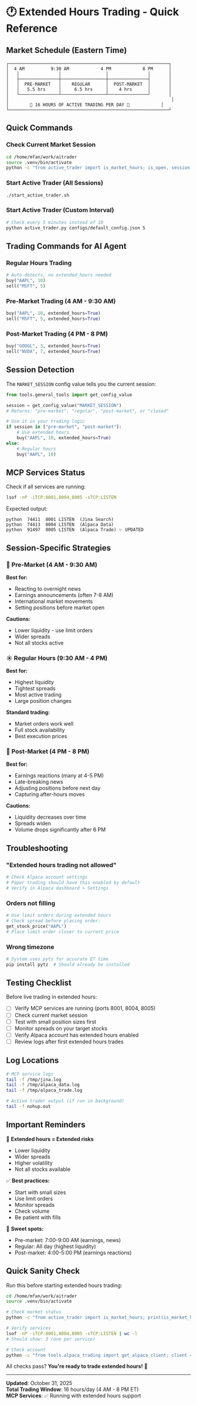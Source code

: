 # 🕐 Extended Hours Trading - Quick Reference

## Market Schedule (Eastern Time)

```
┌─────────────────────────────────────────────────────────────┐
│  4 AM          9:30 AM            4 PM            8 PM      │
│   │               │                 │               │       │
│   ├───────────────┼─────────────────┼───────────────┤       │
│   │  PRE-MARKET   │    REGULAR      │  POST-MARKET  │       │
│   │   5.5 hrs     │     6.5 hrs     │    4 hrs      │       │
│   └───────────────┴─────────────────┴───────────────┘       │
│                                                              │
│        🌅 16 HOURS OF ACTIVE TRADING PER DAY 🌆            │
└─────────────────────────────────────────────────────────────┘
```

## Quick Commands

### Check Current Market Session
```bash
cd /home/mfan/work/aitrader
source .venv/bin/activate
python -c "from active_trader import is_market_hours; is_open, session = is_market_hours(); print(f'Open: {is_open}, Session: {session}')"
```

### Start Active Trader (All Sessions)
```bash
./start_active_trader.sh
```

### Start Active Trader (Custom Interval)
```bash
# Check every 5 minutes instead of 10
python active_trader.py configs/default_config.json 5
```

## Trading Commands for AI Agent

### Regular Hours Trading
```python
# Auto-detects, no extended_hours needed
buy("AAPL", 10)
sell("MSFT", 5)
```

### Pre-Market Trading (4 AM - 9:30 AM)
```python
buy("AAPL", 10, extended_hours=True)
sell("MSFT", 5, extended_hours=True)
```

### Post-Market Trading (4 PM - 8 PM)
```python
buy("GOOGL", 3, extended_hours=True)
sell("NVDA", 7, extended_hours=True)
```

## Session Detection

The `MARKET_SESSION` config value tells you the current session:

```python
from tools.general_tools import get_config_value

session = get_config_value("MARKET_SESSION")
# Returns: "pre-market", "regular", "post-market", or "closed"

# Use it in your trading logic
if session in ["pre-market", "post-market"]:
    # Use extended hours
    buy("AAPL", 10, extended_hours=True)
else:
    # Regular hours
    buy("AAPL", 10)
```

## MCP Services Status

Check if all services are running:

```bash
lsof -nP -iTCP:8001,8004,8005 -sTCP:LISTEN
```

Expected output:
```
python  74411  8001 LISTEN  (Jina Search)
python  74413  8004 LISTEN  (Alpaca Data)
python  91497  8005 LISTEN  (Alpaca Trade) ✨ UPDATED
```

## Session-Specific Strategies

### 🌅 Pre-Market (4 AM - 9:30 AM)
**Best for:**
- Reacting to overnight news
- Earnings announcements (often 7-8 AM)
- International market movements
- Setting positions before market open

**Cautions:**
- Lower liquidity - use limit orders
- Wider spreads
- Not all stocks active

### ☀️ Regular Hours (9:30 AM - 4 PM)
**Best for:**
- Highest liquidity
- Tightest spreads
- Most active trading
- Large position changes

**Standard trading:**
- Market orders work well
- Full stock availability
- Best execution prices

### 🌆 Post-Market (4 PM - 8 PM)
**Best for:**
- Earnings reactions (many at 4-5 PM)
- Late-breaking news
- Adjusting positions before next day
- Capturing after-hours moves

**Cautions:**
- Liquidity decreases over time
- Spreads widen
- Volume drops significantly after 6 PM

## Troubleshooting

### "Extended hours trading not allowed"
```bash
# Check Alpaca account settings
# Paper trading should have this enabled by default
# Verify in Alpaca dashboard > Settings
```

### Orders not filling
```python
# Use limit orders during extended hours
# Check spread before placing order:
get_stock_price("AAPL")
# Place limit order closer to current price
```

### Wrong timezone
```bash
# System uses pytz for accurate ET time
pip install pytz  # Should already be installed
```

## Testing Checklist

Before live trading in extended hours:

- [ ] Verify MCP services are running (ports 8001, 8004, 8005)
- [ ] Check current market session
- [ ] Test with small position sizes first
- [ ] Monitor spreads on your target stocks
- [ ] Verify Alpaca account has extended hours enabled
- [ ] Review logs after first extended hours trades

## Log Locations

```bash
# MCP service logs
tail -f /tmp/jina.log
tail -f /tmp/alpaca_data.log
tail -f /tmp/alpaca_trade.log

# Active trader output (if run in background)
tail -f nohup.out
```

## Important Reminders

🚨 **Extended hours = Extended risks**
- Lower liquidity
- Wider spreads  
- Higher volatility
- Not all stocks available

✅ **Best practices:**
- Start with small sizes
- Use limit orders
- Monitor spreads
- Check volume
- Be patient with fills

🎯 **Sweet spots:**
- Pre-market: 7:00-9:00 AM (earnings, news)
- Regular: All day (highest liquidity)
- Post-market: 4:00-5:00 PM (earnings reactions)

## Quick Sanity Check

Run this before starting extended hours trading:

```bash
cd /home/mfan/work/aitrader
source .venv/bin/activate

# Check market status
python -c "from active_trader import is_market_hours; print(is_market_hours())"

# Verify services
lsof -nP -iTCP:8001,8004,8005 -sTCP:LISTEN | wc -l
# Should show: 3 (one per service)

# Check account
python -c "from tools.alpaca_trading import get_alpaca_client; client = get_alpaca_client(); print(client.get_account())"
```

All checks pass? **You're ready to trade extended hours!** 🚀

---

**Updated**: October 31, 2025  
**Total Trading Window**: 16 hours/day (4 AM - 8 PM ET)  
**MCP Services**: ✅ Running with extended hours support
